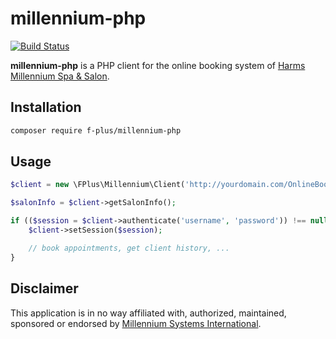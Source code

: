 # millennium-php

[![Build Status](https://travis-ci.org/f-plus/millennium-php.png?branch=master)](https://travis-ci.org/f-plus/millennium-php)

**millennium-php** is a PHP client for the online booking system of [Harms Millennium Spa & Salon](http://www.harms-software.com/millennium/spasalon/).


## Installation

```bash
composer require f-plus/millennium-php
```


## Usage

```php
$client = new \FPlus\Millennium\Client('http://yourdomain.com/OnlineBooking/ClientService.svc');

$salonInfo = $client->getSalonInfo();

if (($session = $client->authenticate('username', 'password')) !== null) {
    $client->setSession($session);

    // book appointments, get client history, ...
}
```

## Disclaimer

This application is in no way affiliated with, authorized, maintained, sponsored or endorsed by [Millennium Systems International](http://www.harms-software.com/).
